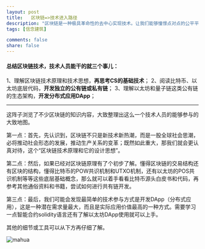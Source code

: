 ```yaml
---
layout: post
title:   区块链=>技术进入路径
description: "区块链是一种极具革命性的去中心实现技术。让我们能够憧憬点对点的公平平等的社会生产关系。对此，技术人员很有必要认真，再认真对待。"
tags: [信念建筑]

comments: false
share: false
---
```



#### 总结区块链技术，技术人员能干的就三个事儿：

1、理解区块链技术原理和技术思想，**再思考CS的基础技术**；
2、阅读比特币、以太坊底层代码，**开发独立的公有链或私有链**；
3、理解以太坊和量子链这类公有链的生态架构，**开发分布式应用DApp**；

 
 ---

这阵子浏览了不少区块链的知识内容，大致整理出这么一个技术人员的能够参与的大致地图。

第一点：首先，先认识到，区块链不只是新技术新热潮，而是一股全球社会思潮，必将推动社会形态的发展，推动生产关系的变革；既然如此重大，那我们就会更认真对待，这个“区块链技术原理和它的设计思想”。

第二点：然后，如果已经对区块链原理有了个初步了解。懂得区块链的交易结构还有区块的结构，懂得比特币的POW共识机制和UTXO机制，还有以太坊的POS共识机制等等这些底层基础概念，那么就可以着手看看比特币源头白皮书和代码，再参考其他通俗资料和书籍，尝试如何进行共有链开发。

第三点：最后，我们可能会发现最简单的技术参与方式是开发DApp（分布式应用），这是一种潜在需求量最大，而且是实际应用价值最高的一种方式。需要学习一点智能合约solidity语言还有了解以太坊DApp使用就可以上手。

其他的细节或工具可以从下方再仔细了解。


![mahua](http://b-egs-studio-images.oss-cn-shenzhen.aliyuncs.com/blog-snippet/%E5%8C%BA%E5%9D%97%E9%93%BE---%E6%8A%80%E6%9C%AF%E5%AD%A6%E4%B9%A0%E5%AE%9E%E8%B7%B5%E6%96%B9%E5%90%91.png)





